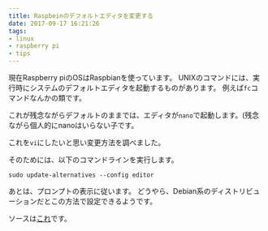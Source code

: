 ```yaml
---
title: Raspbeinのデフォルトエディタを変更する
date: 2017-09-17 16:21:26
tags:
- linux
- raspberry pi
- tips
---
```

現在Raspberry piのOSはRaspbianを使っています。
UNIXのコマンドには、実行時にシステムのデフォルトエディタを起動するものがあります。
例えば`fc`コマンドなんかの類です。

これが残念ながらデフォルトのままでは、エディタが`nano`で起動します。(残念ながら個人的にnanoはいらない子です。

これを`vi`にしたいと思い変更方法を調べました。

そのためには、以下のコマンドラインを実行します。

```
sudo update-alternatives --config editor
```

あとは、プロンプトの表示に従います。
どうやら、Debian系のディストリビューションだとこの方法で設定できるようです。

ソースは[これ](https://unix.stackexchange.com/questions/42726/how-do-i-change-the-default-text-editor-in-the-debian-squeeze-distro)です。
